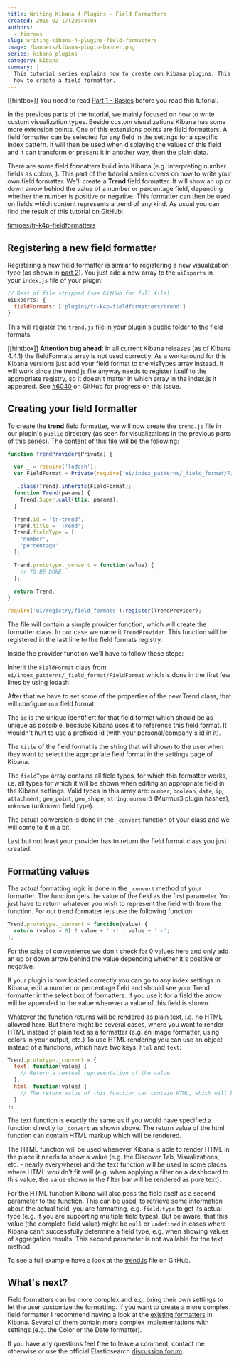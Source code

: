 ```yaml
---
title: Writing Kibana 4 Plugins – Field Formatters
created: 2016-02-17T20:44:04
authors:
  - timroes
slug: writing-kibana-4-plugins-field-formatters
image: /banners/kibana-plugin-banner.png
series: kibana-plugins
category: Kibana
summary: |
  This tutorial series explains how to create own Kibana plugins. This part explains
  how to create a field formatter.
---
```


[[hintbox]] You need to read [Part 1 - Basics](post:plugins-01-basics) before you
read this tutorial.

In the previous parts of the tutorial, we mainly focused on how to write custom
visualization types. Beside custom visualizations Kibana has some more extension
points. One of this extensions points are field formatters. A field formatter
can be selected for any field in the settings for a specific index pattern. It
will then be used when displaying the values of this field and it can transform
or present it in another way, then the plain data.

There are some field formatters build into Kibana (e.g. interpreting number
fields as colors, ). This part of the tutorial series covers on how to write
your own field formatter. We'll create a **Trend** field formatter. It will show
an up or down arrow behind the value of a number or percentage field, depending
whether the number is positive or negative. This formatter can then be used on
fields which content represents a trend of any kind. As usual you can find the
result of this tutorial on GitHub:

[timroes/tr-k4p-fieldformatters](github:timroes/tr-k4p-fieldformatters)

## Registering a new field formatter

Registering a new field formatter is similar to registering a new visualization
type (as shown in [part 2](post:plugins-02-visualizations)). You just add a new
array to the `uiExports` in your `index.js` file of your plugin:

```js
// Rest of file stripped (see GitHub for full file)
uiExports: {
  fieldFormats: ['plugins/tr-k4p-fieldformatters/trend']
}
```

This will register the `trend.js` file in your plugin's public folder to the
field formats.

[[hintbox]] **Attention bug ahead**: In all current Kibana releases (as of Kibana
4.4.1) the fieldFormats array is not used correctly. As a workaround for this
Kibana versions just add your field format to the visTypes array instead. It
will work since the trend.js file anyway needs to register itself to the
appropriate registry, so it doesn't matter in which array in the index.js it
appeared. See [#6040](https://github.com/elastic/kibana/issues/6040) on GitHub
for progress on this issue.

## Creating your field formatter

To create the **trend** field formatter, we will now create the `trend.js` file in our plugin's `public` directory (as seen for visualizations in the previous parts of this series). The content of this file will be the following:

```js
function TrendProvider(Private) {

  var _ = require('lodash');
  var FieldFormat = Private(require('ui/index_patterns/_field_format/FieldFormat'));

  _.class(Trend).inherits(FieldFormat);
  function Trend(params) {
    Trend.Super.call(this, params);
  }

  Trend.id = 'tr-trend';
  Trend.title = 'Trend';
  Trend.fieldType = [
    'number',
    'percentage'
  ];

  Trend.prototype._convert = function(value) {
    // TO BE DONE
  };

  return Trend;
}

require('ui/registry/field_formats').register(TrendProvider);
```

The file will contain a simple provider function, which will create the formatter class.
In our case we name it `TrendProvider`. This function will be registered in the
last line to the field formats registry.

Inside the provider function we'll have to follow these steps:

Inherit the `FieldFormat` class from
`ui/index_patterns/_field_format/FieldFormat` which is done in the first few
lines by using lodash.

After that we have to set some of the properties of the new Trend class, that
will configure our field format:

The `id` is the unique identifiert for that field format which should be as
unique as possible, because Kibana uses it to reference this field format. It
wouldn't hurt to use a prefixed id (with your personal/company's id in it).

The `title` of the field format is the string that will shown to the user when
they want to select the appropriate field format in the settings page of Kibana.

The `fieldType` array contains all field types, for which this formatter works,
i.e. all types for which it will be shown when editing an appropriate field in
the Kibana settings. Valid types in this array are: `number`, `boolean`, `date`,
`ip`, `attachment`, `geo_point`, `geo_shape`, `string`, `murmur3` (Murmur3
plugin hashes), `unknown` (unknown field type).

The actual conversion is done in the `_convert` function of your class and we
will come to it in a bit.

Last but not least your provider has to return the field format class you just
created.

## Formatting values

The actual formatting logic is done in the `_convert` method of your formatter.
The function gets the value of the field as the first parameter. You just have
to return whatever you wish to represent the field with from the function. For
our trend formatter lets use the following function:

```js
Trend.prototype._convert = function(value) {
  return (value > 0) ? value + ' ↑' : value + ' ↓';
};
```

For the sake of convenience we don't check for 0 values here and only add an
up or down arrow behind the value depending whether it's positive or negative.

If your plugin is now loaded correctly you can go to any index settings in
Kibana, edit a number or percentage field and should see your Trend formatter in
the select box of formatters. If you use it for a field the arrow will be
appended to the value wherever a value of this field is shown.

Whatever the function returns will be rendered as plain text, i.e. no HTML
allowed here. But there might be several cases, where you want to render HTML
instead of plain text as a formatter (e.g. an image formatter, using colors in
your output, etc.) To use HTML rendering you can use an object instead of a
functions, which have two keys: `html` and `text`:

```js
Trend.prototype._convert = {
  text: function(value) {
    // Return a textual representation of the value
  },
  html: function(value) {
    // The return value of this function can contain HTML, which will be rendered.
  }
};
```

The text function is exactly the same as if you would have specified a function directly to
`_convert` as shown above. The return value of the html function can contain
HTML markup which will be rendered.

The HTML function will be used whenever Kibana is able to render HTML in the
place it needs to show a value (e.g. the Discover Tab, Visualizations, etc. -
nearly everywhere) and the text function will be used in some places where HTML
wouldn't fit well (e.g. when applying a filter on a dashboard to this value, the
value shown in the filter bar will be rendered as pure text).

For the HTML function Kibana will also pass the field itself as a second
parameter to the function. This can be used, to retrieve some information about
the actual field, you are formatting, e.g. `field.type` to get its actual type
(e.g. if you are supporting multiple field types). But be aware, that this value
(the complete field value) might be `null` or `undefined` in cases where Kibana
can't successfully determine a field type, e.g. when showing values of
aggregation results. This second parameter is not available for the text method.

To see a full example have a look at the
[trend.js](https://github.com/timroes/tr-k4p-fieldformatters/blob/master/public/trend.js#L41)
file on GitHub.

## What's next?

Field formatters can be more complex and e.g. bring their own settings to let
the user customize the formatting. If you want to create a more complex field
formatter I recommend having a look at the
[existing formatters](https://github.com/elastic/kibana/tree/master/src/ui/public/stringify/types)
in Kibana. Several of them contain more complex implementations with settings
(e.g. the Color or the Date formatter).

If you have any questions feel free to leave a comment, contact me otherwise or
use the official Elasticsearch [discussion forum](https://discuss.elastic.co/).
